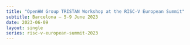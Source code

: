 ```yaml
---
title: "OpenHW Group TRISTAN Workshop at the RISC-V European Summit"
subtitle: Barcelona — 5-9 June 2023
date: 2023-06-09 
layout: single
series: risc-v-european-summit-2023
---
```

